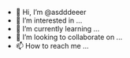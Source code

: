 - 👋 Hi, I’m @asdddeeer
- 👀 I’m interested in ...
- 🌱 I’m currently learning ...
- 💞️ I’m looking to collaborate on ...
- 📫 How to reach me ...

<!---
asdddeeer/asdddeeer is a ✨ special ✨ repository because its `README.md` (this file) appears on your GitHub profile.
You can click the Preview link to take a look at your changes.
--->
